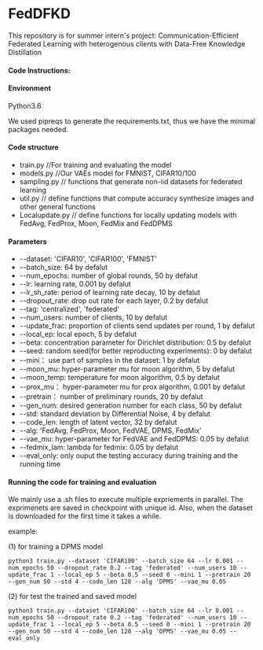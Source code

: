 # FedDFKD
This repository is for summer intern's project: Communication-Efficient Federated Learning with heterogenous clients with Data-Free Knowledge Distillation

#### Code Instructions: 
#### Environment 
Python3.6  

We used pipreqs to generate the requirements.txt, thus we have the minimal packages needed.  

#### Code structure 
* train.py //For training and evaluating the model 
* models.py //Our VAEs model for FMNIST, CIFAR10/100
* sampling.py // functions that generate non-iid datasets for federated learning
* util.py // define functions that compute accuracy synthesize images and other general functions
* Localupdate.py // define functions for locally updating models with FedAvg, FedProx, Moon, FedMix and FedDPMS

#### Parameters
* --dataset: 'CIFAR10', 'CIFAR100', 'FMNIST'
* --batch_size: 64 by defalut 
* --num_epochs: number of global rounds, 50 by defalut
* --lr: learning rate, 0.001 by defalut
* --lr_sh_rate: period of learning rate decay, 10 by defalut
* --dropout_rate: drop out rate for each layer, 0.2 by defalut
* --tag: 'centralized', 'federated'
* --num_users: number of clients, 10 by defalut
* --update_frac: proportion of clients send updates per round, 1 by defalut
* --local_ep: local epoch, 5 by defalut
* --beta: concentration parameter for Dirichlet distribution: 0.5 by defalut
* --seed: random seed(for better reproducting experiments): 0 by defalut
* --mini： use part of samples in the dataset: 1 by defalut
* --moon_mu: hyper-parameter mu for moon algorithm, 5 by defalut
* --moon_temp: temperature for moon algorithm, 0.5 by defalut
* --prox_mu： hyper-parameter mu for prox algorithm, 0.001 by defalut
* --pretrain： number of preliminary rounds, 20 by defalut
* --gen_num: desired generation number for each class, 50 by defalut
* --std: standard deviation by Differential Noise, 4 by defalut
* --code_len: length of latent vector, 32 by defalut
* --alg: 'FedAvg, FedProx, Moon, FedVAE, DPMS, FedMix'
* --vae_mu: hyper-parameter for FedVAE and FedDPMS: 0.05 by defalut
* --fedmix_lam: lambda for fedmix: 0.05 by defalut
* --eval_only: only ouput the testing accuracy during training and the running time

#### Running the code for training and evaluation
We mainly use a .sh files to execute multiple expriements in parallel. 
The exprimenets are saved in checkpoint with unique id. Also, when the dataset is downloaded for the first time it takes a while. 

example: 

(1) for training a DPMS model   
```
python3 train.py --dataset 'CIFAR100' --batch_size 64 --lr 0.001 --num_epochs 50 --dropout_rate 0.2 --tag 'federated' --num_users 10 --update_frac 1 --local_ep 5 --beta 0.5 --seed 0 --mini 1 --pretrain 20 --gen_num 50 --std 4 --code_len 128 --alg 'DPMS' --vae_mu 0.05
```

(2) for test the trained and saved model   
```
python3 train.py --dataset 'CIFAR100' --batch_size 64 --lr 0.001 --num_epochs 50 --dropout_rate 0.2 --tag 'federated' --num_users 10 --update_frac 1 --local_ep 5 --beta 0.5 --seed 0 --mini 1 --pretrain 20 --gen_num 50 --std 4 --code_len 128 --alg 'DPMS' --vae_mu 0.05 --eval_only
```

